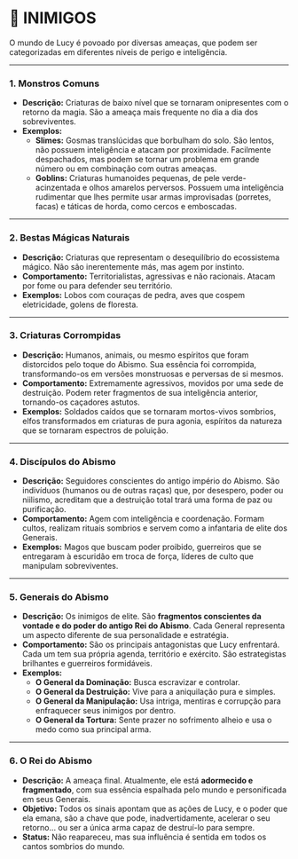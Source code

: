 # 👹 INIMIGOS

O mundo de Lucy é povoado por diversas ameaças, que podem ser categorizadas em diferentes níveis de perigo e inteligência.

---

### **1. Monstros Comuns**

- **Descrição:** Criaturas de baixo nível que se tornaram onipresentes com o retorno da magia. São a ameaça mais frequente no dia a dia dos sobreviventes.
- **Exemplos:**
  - **Slimes:** Gosmas translúcidas que borbulham do solo. São lentos, não possuem inteligência e atacam por proximidade. Facilmente despachados, mas podem se tornar um problema em grande número ou em combinação com outras ameaças.
  - **Goblins:** Criaturas humanoides pequenas, de pele verde-acinzentada e olhos amarelos perversos. Possuem uma inteligência rudimentar que lhes permite usar armas improvisadas (porretes, facas) e táticas de horda, como cercos e emboscadas.

---

### **2. Bestas Mágicas Naturais**

- **Descrição:** Criaturas que representam o desequilíbrio do ecossistema mágico. Não são inerentemente más, mas agem por instinto.
- **Comportamento:** Territorialistas, agressivas e não racionais. Atacam por fome ou para defender seu território.
- **Exemplos:** Lobos com couraças de pedra, aves que cospem eletricidade, golens de floresta.

---

### **3. Criaturas Corrompidas**

- **Descrição:** Humanos, animais, ou mesmo espíritos que foram distorcidos pelo toque do Abismo. Sua essência foi corrompida, transformando-os em versões monstruosas e perversas de si mesmos.
- **Comportamento:** Extremamente agressivos, movidos por uma sede de destruição. Podem reter fragmentos de sua inteligência anterior, tornando-os caçadores astutos.
- **Exemplos:** Soldados caídos que se tornaram mortos-vivos sombrios, elfos transformados em criaturas de pura agonia, espíritos da natureza que se tornaram espectros de poluição.

---

### **4. Discípulos do Abismo**

- **Descrição:** Seguidores conscientes do antigo império do Abismo. São indivíduos (humanos ou de outras raças) que, por desespero, poder ou niilismo, acreditam que a destruição total trará uma forma de paz ou purificação.
- **Comportamento:** Agem com inteligência e coordenação. Formam cultos, realizam rituais sombrios e servem como a infantaria de elite dos Generais.
- **Exemplos:** Magos que buscam poder proibido, guerreiros que se entregaram à escuridão em troca de força, líderes de culto que manipulam sobreviventes.

---

### **5. Generais do Abismo**

- **Descrição:** Os inimigos de elite. São **fragmentos conscientes da vontade e do poder do antigo Rei do Abismo**. Cada General representa um aspecto diferente de sua personalidade e estratégia.
- **Comportamento:** São os principais antagonistas que Lucy enfrentará. Cada um tem sua própria agenda, território e exército. São estrategistas brilhantes e guerreiros formidáveis.
- **Exemplos:**
  - **O General da Dominação:** Busca escravizar e controlar.
  - **O General da Destruição:** Vive para a aniquilação pura e simples.
  - **O General da Manipulação:** Usa intriga, mentiras e corrupção para enfraquecer seus inimigos por dentro.
  - **O General da Tortura:** Sente prazer no sofrimento alheio e usa o medo como sua principal arma.

---

### **6. O Rei do Abismo**

- **Descrição:** A ameaça final. Atualmente, ele está **adormecido e fragmentado**, com sua essência espalhada pelo mundo e personificada em seus Generais.
- **Objetivo:** Todos os sinais apontam que as ações de Lucy, e o poder que ela emana, são a chave que pode, inadvertidamente, acelerar o seu retorno... ou ser a única arma capaz de destruí-lo para sempre.
- **Status:** Não reapareceu, mas sua influência é sentida em todos os cantos sombrios do mundo.